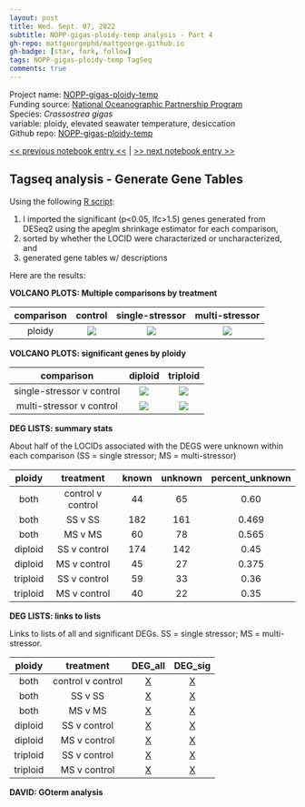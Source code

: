```yaml
---
layout: post
title: Wed. Sept. 07, 2022
subtitle: NOPP-gigas-ploidy-temp analysis - Part 4
gh-repo: mattgeorgephd/mattgeorge.github.io
gh-badge: [star, fork, follow]
tags: NOPP-gigas-ploidy-temp TagSeq
comments: true
---
```


Project name: [NOPP-gigas-ploidy-temp](https://github.com/mattgeorgephd/NOPP-gigas-ploidy-temp) <br />
Funding source: [National Oceanographic Partnership Program](https://www.nopp.org/) <br />
Species: *Crassostrea gigas* <br />
variable: ploidy, elevated seawater temperature, desiccation <br />
Github repo: [NOPP-gigas-ploidy-temp](https://github.com/mattgeorgephd/NOPP-gigas-ploidy-temp)

[<< previous notebook entry <<](https://mattgeorgephd.github.io/NOPP-gigas-ploidy-temp-analysis-Part-3/)
 |
[>> next notebook entry >>](https://mattgeorgephd.github.io/NOPP-gigas-ploidy-temp-analysis-Part-5/)

## Tagseq analysis - Generate Gene Tables
Using the following [R script](https://github.com/mattgeorgephd/NOPP-gigas-ploidy-temp/blob/main/202107_EXP2/tag-seq/scripts/3_generate_gene_tables.Rmd):
1. I imported the significant (p<0.05, lfc>1.5) genes generated from DESeq2 using the apeglm shrinkage estimator for each comparison,
2. sorted by whether the LOCID were characterized or uncharacterized, and
3. generated gene tables w/ descriptions

Here are the results:

**VOLCANO PLOTS: Multiple comparisons by treatment**

| comparison | control | single-stressor | multi-stressor |
| :---:  | :---: | :---: | :---: |
| ploidy | ![](https://github.com/mattgeorgephd/NOPP-gigas-ploidy-temp/blob/main/202107_EXP2/tag-seq/output/filtered/HISAT2_multiqc_biplot/control_ploidy/Volcano_sig_genes_apeglm.png?raw=true) | ![](https://github.com/mattgeorgephd/NOPP-gigas-ploidy-temp/blob/main/202107_EXP2/tag-seq/output/filtered/HISAT2_multiqc_biplot/heat_ploidy/Volcano_sig_genes_apeglm.png?raw=true) | ![](https://github.com/mattgeorgephd/NOPP-gigas-ploidy-temp/blob/main/202107_EXP2/tag-seq/output/filtered/HISAT2_multiqc_biplot/desiccation_ploidy/Volcano_sig_genes_apeglm.png?raw=true) |

**VOLCANO PLOTS: significant genes by ploidy**

|  comparison | diploid | triploid |
|:---:|:---:|:---:|
|single-stressor v control   | ![](https://github.com/mattgeorgephd/NOPP-gigas-ploidy-temp/blob/main/202107_EXP2/tag-seq/output/filtered/HISAT2_multiqc_biplot/diploid_heat/Volcano_sig_genes_apeglm.png?raw=true)  | ![](https://github.com/mattgeorgephd/NOPP-gigas-ploidy-temp/blob/main/202107_EXP2/tag-seq/output/filtered/HISAT2_multiqc_biplot/triploid_heat/Volcano_sig_genes_apeglm.png?raw=true)  |
|multi-stressor v control    | ![](https://github.com/mattgeorgephd/NOPP-gigas-ploidy-temp/blob/main/202107_EXP2/tag-seq/output/filtered/HISAT2_multiqc_biplot/triploid_heat/Volcano_sig_genes_apeglm.png?raw=true)  | ![](https://github.com/mattgeorgephd/NOPP-gigas-ploidy-temp/blob/main/202107_EXP2/tag-seq/output/filtered/HISAT2_multiqc_biplot/triploid_desiccation/Volcano_sig_genes_apeglm.png?raw=true)  |

**DEG LISTS: summary stats**

About half of the LOCIDs associated with the DEGS were unknown within each comparison (SS = single stressor; MS = multi-stressor)

| ploidy | treatment | known | unknown | percent_unknown |
|:---: |:---:|:---:|:---:| :---:|
| both | control v control  | 44 | 65 | 0.60 |
| both | SS v SS | 182 | 161  | 0.469 |
| both | MS v MS  | 60  | 78  | 0.565 |
| diploid  | SS v control  | 174  | 142  | 0.45 |
| diploid  | MS v control  | 45  | 27  | 0.375 |
| triploid | SS v control  | 59  | 33  | 0.36 |
| triploid | MS v control | 40 | 22  | 0.35 |

**DEG LISTS: links to lists**

Links to lists of all and significant DEGs. SS = single stressor; MS = multi-stressor.

| ploidy | treatment | DEG_all | DEG_sig |
|:---: |:---:|:---:|:---:|
| both     | control v control  | [X](https://github.com/mattgeorgephd/NOPP-gigas-ploidy-temp/blob/ad15d2e309a2ffdd1ccb8c71c3fc1eb7b328b0a0/202107_EXP2/tag-seq/output/filtered/HISAT2_multiqc_biplot/control_ploidy/CONTROL_PLOIDY-ALL-DEG-apeglm.csv)  | [X](https://github.com/mattgeorgephd/NOPP-gigas-ploidy-temp/blob/ad15d2e309a2ffdd1ccb8c71c3fc1eb7b328b0a0/202107_EXP2/tag-seq/output/filtered/HISAT2_multiqc_biplot/control_ploidy/CONTROL_PLOIDY-SIG-DEG-apeglm.csv)  |
| both     | SS v SS            | [X](https://github.com/mattgeorgephd/NOPP-gigas-ploidy-temp/blob/ad15d2e309a2ffdd1ccb8c71c3fc1eb7b328b0a0/202107_EXP2/tag-seq/output/filtered/HISAT2_multiqc_biplot/heat_ploidy/HEAT_PLOIDY-ALL-DEG-apeglm.csv)  | [X](https://github.com/mattgeorgephd/NOPP-gigas-ploidy-temp/blob/ad15d2e309a2ffdd1ccb8c71c3fc1eb7b328b0a0/202107_EXP2/tag-seq/output/filtered/HISAT2_multiqc_biplot/heat_ploidy/HEAT_PLOIDY-SIG-DEG-apeglm.csv)  |
| both     | MS v MS            | [X](https://github.com/mattgeorgephd/NOPP-gigas-ploidy-temp/blob/ad15d2e309a2ffdd1ccb8c71c3fc1eb7b328b0a0/202107_EXP2/tag-seq/output/filtered/HISAT2_multiqc_biplot/desiccation_ploidy/DESICCATION_PLOIDY-ALL-DEG-apeglm.csv)  | [X](https://github.com/mattgeorgephd/NOPP-gigas-ploidy-temp/blob/ad15d2e309a2ffdd1ccb8c71c3fc1eb7b328b0a0/202107_EXP2/tag-seq/output/filtered/HISAT2_multiqc_biplot/desiccation_ploidy/DESICCATION_PLOIDY-SIG-DEG-apeglm.csv)  |
| diploid  | SS v control       | [X](https://github.com/mattgeorgephd/NOPP-gigas-ploidy-temp/blob/ad15d2e309a2ffdd1ccb8c71c3fc1eb7b328b0a0/202107_EXP2/tag-seq/output/filtered/HISAT2_multiqc_biplot/diploid_heat/DIPLOID_HEAT-ALL-DEG-apeglm.csv)  | [X](https://github.com/mattgeorgephd/NOPP-gigas-ploidy-temp/blob/ad15d2e309a2ffdd1ccb8c71c3fc1eb7b328b0a0/202107_EXP2/tag-seq/output/filtered/HISAT2_multiqc_biplot/diploid_heat/DIPLOID_HEAT-SIG-DEG-apeglm.csv)  |
| diploid  | MS v control       | [X](https://github.com/mattgeorgephd/NOPP-gigas-ploidy-temp/blob/ad15d2e309a2ffdd1ccb8c71c3fc1eb7b328b0a0/202107_EXP2/tag-seq/output/filtered/HISAT2_multiqc_biplot/diploid_desiccation/DIPLOID_DESICCATION-ALL-DEG-apeglm.csv)  | [X](https://github.com/mattgeorgephd/NOPP-gigas-ploidy-temp/blob/ad15d2e309a2ffdd1ccb8c71c3fc1eb7b328b0a0/202107_EXP2/tag-seq/output/filtered/HISAT2_multiqc_biplot/diploid_desiccation/DIPLOID_DESICCATION-SIG-DEG-apeglm.csv)  |
| triploid | SS v control       | [X](https://github.com/mattgeorgephd/NOPP-gigas-ploidy-temp/blob/ad15d2e309a2ffdd1ccb8c71c3fc1eb7b328b0a0/202107_EXP2/tag-seq/output/filtered/HISAT2_multiqc_biplot/triploid_heat/TRIPLOID_HEAT-ALL-DEG-apeglm.csv)  | [X](https://github.com/mattgeorgephd/NOPP-gigas-ploidy-temp/blob/ad15d2e309a2ffdd1ccb8c71c3fc1eb7b328b0a0/202107_EXP2/tag-seq/output/filtered/HISAT2_multiqc_biplot/triploid_heat/TRIPLOID_HEAT-SIG-DEG-apeglm.csv)  |
| triploid | MS v control       | [X](https://github.com/mattgeorgephd/NOPP-gigas-ploidy-temp/blob/ad15d2e309a2ffdd1ccb8c71c3fc1eb7b328b0a0/202107_EXP2/tag-seq/output/filtered/HISAT2_multiqc_biplot/triploid_desiccation/TRIPLOID_DESICCATION-ALL-DEG-apeglm.csv)  | [X](https://github.com/mattgeorgephd/NOPP-gigas-ploidy-temp/blob/ad15d2e309a2ffdd1ccb8c71c3fc1eb7b328b0a0/202107_EXP2/tag-seq/output/filtered/HISAT2_multiqc_biplot/triploid_desiccation/TRIPLOID_DESICCATION-SIG-DEG-apeglm.csv)  |

**DAVID: GOterm analysis**
